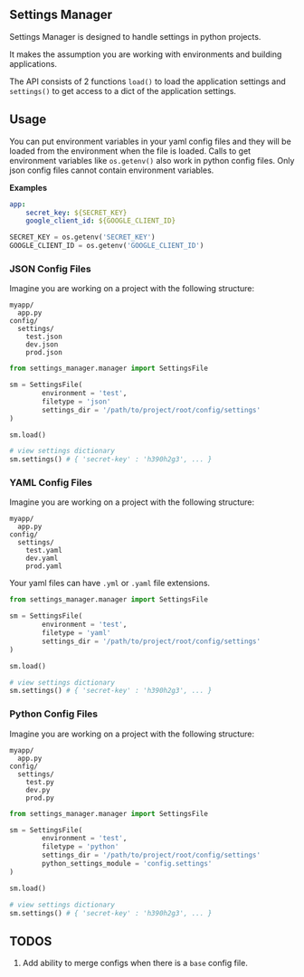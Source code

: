 ## Settings Manager

Settings Manager is designed to handle settings in python projects.

It makes the assumption you are working with environments and building applications.

The API consists of 2 functions `load()` to load the application settings and `settings()` to get access to a dict of the application settings.

## Usage

You can put environment variables in your yaml config files and they will be loaded from the environment when the file is loaded. Calls to get environment variables like `os.getenv()` also work in python config files. Only json config files cannot contain environment variables.

**Examples**

```yaml
app:
    secret_key: ${SECRET_KEY}
    google_client_id: ${GOOGLE_CLIENT_ID}
```

```python
SECRET_KEY = os.getenv('SECRET_KEY')
GOOGLE_CLIENT_ID = os.getenv('GOOGLE_CLIENT_ID')
```

### JSON Config Files


Imagine you are working on a project with the following structure:

```
myapp/
  app.py
config/
  settings/
    test.json
    dev.json
    prod.json
```

```python
from settings_manager.manager import SettingsFile

sm = SettingsFile(
        environment = 'test', 
        filetype = 'json'
        settings_dir = '/path/to/project/root/config/settings'    
)

sm.load()

# view settings dictionary
sm.settings() # { 'secret-key' : 'h390h2g3', ... }
```

### YAML Config Files


Imagine you are working on a project with the following structure:

```
myapp/
  app.py
config/
  settings/
    test.yaml
    dev.yaml
    prod.yaml
```

Your yaml files can have `.yml` or `.yaml` file extensions.

```python
from settings_manager.manager import SettingsFile

sm = SettingsFile(
        environment = 'test', 
        filetype = 'yaml'
        settings_dir = '/path/to/project/root/config/settings'    
)

sm.load()

# view settings dictionary
sm.settings() # { 'secret-key' : 'h390h2g3', ... }
```

### Python Config Files


Imagine you are working on a project with the following structure:

```
myapp/
  app.py
config/
  settings/
    test.py
    dev.py
    prod.py
```

```python
from settings_manager.manager import SettingsFile

sm = SettingsFile(
        environment = 'test', 
        filetype = 'python'
        settings_dir = '/path/to/project/root/config/settings'
        python_settings_module = 'config.settings'    
)

sm.load()

# view settings dictionary
sm.settings() # { 'secret-key' : 'h390h2g3', ... }
```

## TODOS

1. Add ability to merge configs when there is a `base` config file.